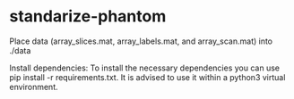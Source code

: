 # standarize-phantom

Place data (array_slices.mat, array_labels.mat, and array_scan.mat) into ./data

Install dependencies:
To install the necessary dependencies you can use pip install -r requirements.txt. It is advised to use it within a python3 virtual environment.



